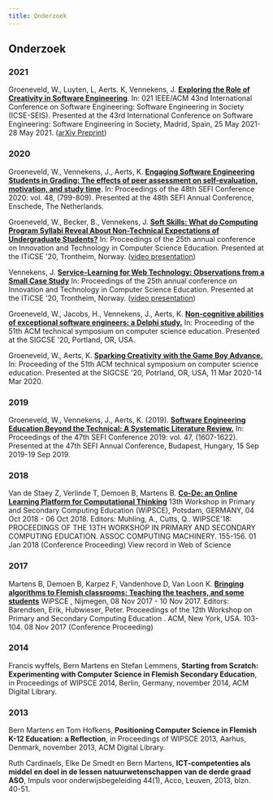 ```yaml
---
title: Onderzoek
---
```


## Onderzoek

### 2021

Groeneveld, W., Luyten, L, Aerts. K, Vennekens, J. **[Exploring the Role of Creativity in Software Engineering](https://people.cs.kuleuven.be/~wouter.groeneveld/creafocus/)**. In: 021 IEEE/ACM 43nd International Conference on Software Engineering: Software Engineering in Society (ICSE-SEIS). Presented at the 43rd International Conference on Software Engineering: Software Engineering in Society, Madrid, Spain, 25 May 2021-28 May 2021. ([arXiv Preprint](https://arxiv.org/abs/2101.00837))

### 2020

Groeneveld, W., Vennekens, J., Aerts, K. **[Engaging Software Engineering Students in Grading: The effects of peer assessment on self-evaluation, motivation, and study time](https://lirias.kuleuven.be/retrieve/596513)**. In: Proceedings of the 48th SEFI Conference 2020: vol. 48, (799-809). Presented at the 48th SEFI Annual Conference, Enschede, The Netherlands. 

Groeneveld, W., Becker, B., Vennekens, J. **[Soft Skills: What do Computing Program Syllabi Reveal About Non-Technical Expectations of Undergraduate Students?](https://dl.acm.org/doi/pdf/10.1145/3341525.3387396)** In: Proceedings of the 25th annual conference on Innovation and Technology in Computer Science Education. Presented at the ITiCSE '20, Trontheim, Norway. ([video presentation](https://drive.google.com/file/d/1uYR8_EIVWhAiNjny_lBfBPCsy3hb0TcL/view?usp=sharing))

Vennekens, J. **[Service-Learning for Web Technology: Observations from a Small Case Study](https://dl.acm.org/doi/pdf/10.1145/3341525.3387414)** In: Proceedings of the 25th annual conference on Innovation and Technology in Computer Science Education. Presented at the ITiCSE '20, Trontheim, Norway. ([video presentation](https://drive.google.com/file/d/1--D92biBNNINhY6U6xrXJXAcbuh8j9ZV/view?usp=sharing))

Groeneveld, W., Jacobs, H., Vennekens, J., Aerts, K. **[Non-cognitive abilities of exceptional software engineers: a Delphi study.](https://lirias.kuleuven.be/retrieve/549747)** In: Proceeding of the 51th ACM technical symposium on computer science education. Presented at the SIGCSE '20, Portland, OR, USA.

Groeneveld, W., Aerts, K. **[Sparking Creativity with the Game Boy Advance.](https://lirias.kuleuven.be/retrieve/552354)** In: Proceeding of the 51th ACM technical symposium on computer science education. Presented at the SIGCSE '20, Potrland, OR, USA, 11 Mar 2020-14 Mar 2020.

### 2019

Groeneveld, W., Vennekens, J., Aerts, K. (2019). **[Software Engineering Education Beyond the Technical: A Systematic Literature Review.](https://lirias.kuleuven.be/retrieve/549742)** In: Proceedings of the 47th SEFI Conference 2019: vol. 47, (1607-1622). Presented at the 47th SEFI Annual Conference, Budapest, Hungary, 15 Sep 2019-19 Sep 2019. 


### 2018

Van de Staey Z, Verlinde T, Demoen B, Martens B. **[Co-De: an Online
Learning Platform for Computational Thinking](https://dl.acm.org/doi/abs/10.1145/3265757.3265790)** 13th Workshop in Primary
and Secondary Computing Education (WiPSCE), Potsdam, GERMANY, 04 Oct
2018 - 06 Oct 2018. Editors: Muhling, A., Cutts, Q.. WIPSCE'18:
PROCEEDINGS OF THE 13TH WORKSHOP IN PRIMARY AND SECONDARY COMPUTING
EDUCATION. ASSOC COMPUTING MACHINERY. 155-156. 01 Jan 2018 (Conference
Proceeding) View record in Web of Science


### 2017

Martens B, Demoen B, Karpez F, Vandenhove D, Van Loon K. **[Bringing
algorithms to Flemish classrooms: Teaching the teachers, and some
students](https://dl.acm.org/doi/abs/10.1145/3137065.3137070)** WiPSCE , Nijmegen, 08 Nov 2017 - 10 Nov 2017. Editors:
Barendsen, Erik, Hubwieser, Peter. Proceedings of the 12th Workshop on
Primary and Secondary Computing Education . ACM, New York,
USA. 103-104. 08 Nov 2017 (Conference Proceeding)

### 2014

Francis wyffels, Bern Martens en Stefan Lemmens, **Starting from Scratch: Experimenting with Computer Science in Flemish Secondary Education**, in Proceedings of WIPSCE 2014, Berlin, Germany, november 2014, ACM Digital Library.

### 2013

Bern Martens en Tom Hofkens, **Positioning Computer Science in Flemish K-12 Education: a Reflection**, in Proceedings of WIPSCE 2013, Aarhus, Denmark, november 2013, ACM Digital Library.

Ruth Cardinaels, Elke De Smedt en Bern Martens, **ICT-competenties als middel en doel in de lessen natuurwetenschappen van de derde graad ASO**, Impuls voor onderwijsbegeleiding 44(1), Acco, Leuven, 2013, blzn. 40-51.
